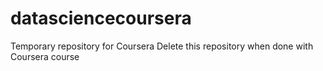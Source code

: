 # datasciencecoursera
Temporary repository for Coursera
Delete this repository when done with Coursera course
